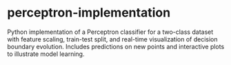 # perceptron-implementation
Python implementation of a Perceptron classifier for a two-class dataset with feature scaling, train-test split, and real-time visualization of decision boundary evolution. Includes predictions on new points and interactive plots to illustrate model learning.
